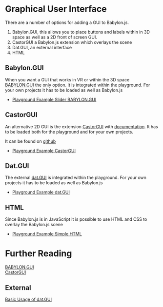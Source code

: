 # Graphical User Interface

There are a number of options for adding a GUI to Babylon.js.
1. Babylon.GUI, this allows you to place buttons and labels within in 3D space as well as a 2D front of screen GUI. 
2. CastorGUI a Babylon.js extension which overlays the scene
3. Dat.GUI, an external interface
4. HTML

## Babylon.GUI
When you want a GUI that works in VR or within the 3D space [BABYLON.GUI](/How_To/Gui) the only option. It is integrated within the playground. For your own projects it has to be loaded as well as Babylon.js

* [Playground Example Slider BABYLON.GUI](https://www.babylonjs-playground.com/#NGS9AU)

## CastorGUI
An alternative 2D GUI is the extension [CastorGUI](/extensions/CastorGUI) with [documentation](/extensions/CastorGUI). It has to be loaded both for the playground and for your own projects.

It can be found on [github](https://github.com/dad72/CastorGUI) 

* [Playground Example CastorGUI](https://www.babylonjs-playground.com/#S34THY#14) 

## Dat.GUI
 The external [dat.GUI](https://workshop.chromeexperiments.com/examples/gui/#1--Basic-Usage) is integrated within the playground. For your own projects it has to be loaded as well as Babylon.js

 * [Playground Example dat.GUI](https://www.babylonjs-playground.com/#NGS9AU#1)

## HTML
Since Babylon.js is in JavaScript it is possible to use HTML and CSS to overlay the Babylon.js scene

* [Playground Example Simple HTML](https://www.babylonjs-playground.com/#1AHPN5)


# Further Reading

[BABYLON.GUI](/How_To/Gui)  
[CastorGUI](/extensions/CastorGUI)

## External
[Basic Usage of dat.GUI](https://workshop.chromeexperiments.com/examples/gui/#1--Basic-Usage)
